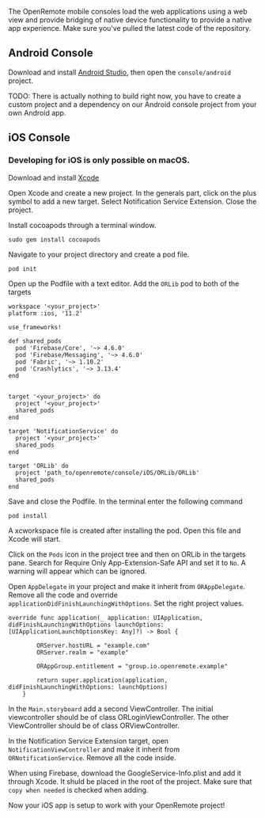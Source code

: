 The OpenRemote mobile consoles load the web applications using a web view and provide bridging of native device functionality to provide a native app experience. Make sure you've pulled the latest code of the repository.

## Android Console

Download and install [Android Studio](https://developer.android.com/studio/index.html), then open the `console/android` project. 

TODO: There is actually nothing to build right now, you have to create a custom project and a dependency on our Android console project from your own Android app. 

## iOS Console

### Developing for iOS is only possible on macOS.

Download and install [Xcode](https://itunes.apple.com/nl/app/xcode/id497799835)

Open Xcode and create a new project. In the generals part, click on the plus symbol to add a new target. Select Notification Service Extension. Close the project. 


Install cocoapods through a terminal window.
```
sudo gem install cocoapods
```
Navigate to your project directory and create a pod file.
```
pod init
```

Open up the Podfile with a text editor. Add the `ORLib` pod to both of the targets
```
workspace '<your_project>'
platform :ios, '11.2'

use_frameworks!

def shared_pods
  pod 'Firebase/Core', '~> 4.6.0'
  pod 'Firebase/Messaging', '~> 4.6.0'
  pod 'Fabric', '~> 1.10.2'
  pod 'Crashlytics', '~> 3.13.4'
end


target '<your_project>' do
  project '<your_project>'
  shared_pods
end

target 'NotificationService' do
  project '<your_project>'
  shared_pods
end

target 'ORLib' do
  project 'path_to/openremote/console/iOS/ORLib/ORLib'
  shared_pods
end

```
Save and close the Podfile.
In the terminal enter the following command
```
pod install
```
A xcworkspace file is created after installing the pod. Open this file and Xcode will start.

Click on the `Pods` icon in the project tree and then on ORLib in the targets pane. Search for Require Only App-Extension-Safe API and set it to `No`. A warning will appear which can be ignored.

Open `AppDelegate` in your project and make it inherit from `ORAppDelegate`. Remove all the code and override `applicationDidFinishLaunchingWithOptions`. Set the right project values.
```
override func application(_ application: UIApplication, didFinishLaunchingWithOptions launchOptions: [UIApplicationLaunchOptionsKey: Any]?) -> Bool {

        ORServer.hostURL = "example.com"
        ORServer.realm = "example"

        ORAppGroup.entitlement = "group.io.openremote.example"
        
        return super.application(application, didFinishLaunchingWithOptions: launchOptions)
    }
```

In the `Main.storyboard` add a second ViewController. The initial viewcontroller should be of class ORLoginViewController. The other ViewController should be of class ORViewController.

In the Notification Service Extension target, open `NotificationViewController` and make it inherit from `ORNotificationService`. Remove all the code inside.

When using Firebase, download the GoogleService-Info.plist and add it through Xcode. It shuld be placed in the root of the project. Make sure that `copy when needed` is checked when adding.

Now your iOS app is setup to work with your OpenRemote project!
